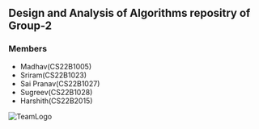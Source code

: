 ## Design and Analysis of Algorithms repositry of Group-2

### Members
- Madhav(CS22B1005)
- Sriram(CS22B1023)
- Sai Pranav(CS22B1027)
- Sugreev(CS22B1028)
- Harshith(CS22B2015)

![TeamLogo](https://e0.pxfuel.com/wallpapers/50/98/desktop-wallpaper-matrix-binary-code-falling.jpg)
